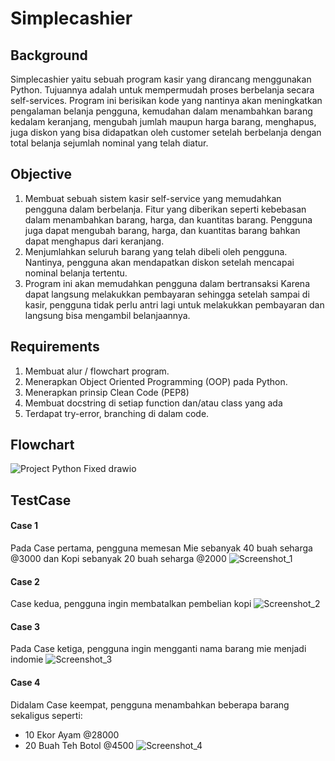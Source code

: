 # Simplecashier

## Background
Simplecashier yaitu sebuah program kasir yang dirancang menggunakan Python. Tujuannya adalah untuk mempermudah proses berbelanja secara self-services. Program ini berisikan kode yang nantinya akan meningkatkan pengalaman belanja pengguna, kemudahan dalam menambahkan barang kedalam keranjang, mengubah jumlah maupun harga barang, menghapus, juga diskon yang bisa didapatkan oleh customer setelah berbelanja dengan total belanja sejumlah nominal yang telah diatur.

## Objective
1. Membuat sebuah sistem kasir self-service yang memudahkan pengguna dalam berbelanja. Fitur yang diberikan seperti kebebasan dalam menambahkan barang, harga, dan kuantitas barang. Pengguna juga dapat mengubah barang, harga, dan kuantitas barang bahkan dapat menghapus dari keranjang.
2. Menjumlahkan seluruh barang yang telah dibeli oleh pengguna. Nantinya, pengguna akan mendapatkan diskon setelah mencapai nominal belanja tertentu.
3. Program ini akan memudahkan pengguna dalam bertransaksi Karena dapat langsung melakukkan pembayaran sehingga setelah sampai di kasir, pengguna tidak perlu antri lagi untuk melakukkan pembayaran dan langsung bisa mengambil belanjaannya.

## Requirements
1. Membuat alur / flowchart program.
2. Menerapkan Object Oriented Programming (OOP) pada Python.
3. Menerapkan prinsip Clean Code (PEP8)
4. Membuat docstring di setiap function dan/atau class yang ada
5. Terdapat try-error, branching di dalam code.

## Flowchart
![Project Python Fixed drawio](https://github.com/museeuu/simplecashier/assets/80741974/065650c8-6d13-48f4-9623-77d6a69b584f)

## TestCase
#### Case 1
Pada Case pertama, pengguna memesan Mie sebanyak 40 buah seharga @3000 dan Kopi sebanyak 20 buah seharga @2000
![Screenshot_1](https://github.com/museeuu/simplecashier/assets/80741974/ac1d3921-f111-4b1d-8e63-49773b80a4f2)

#### Case 2
Case kedua, pengguna ingin membatalkan pembelian kopi
![Screenshot_2](https://github.com/museeuu/simplecashier/assets/80741974/aa898823-177f-4f56-b629-55fadf8a003c)

#### Case 3
Pada Case ketiga, pengguna ingin mengganti nama barang mie menjadi indomie
![Screenshot_3](https://github.com/museeuu/simplecashier/assets/80741974/9a652743-aea1-488f-987a-b30fc31d2c0f)

#### Case 4
Didalam Case keempat, pengguna menambahkan beberapa barang sekaligus seperti:
* 10 Ekor Ayam @28000
* 20 Buah Teh Botol @4500
![Screenshot_4](https://github.com/museeuu/simplecashier/assets/80741974/29d6d1fa-115c-43f0-8de1-eb62440cfb37)



